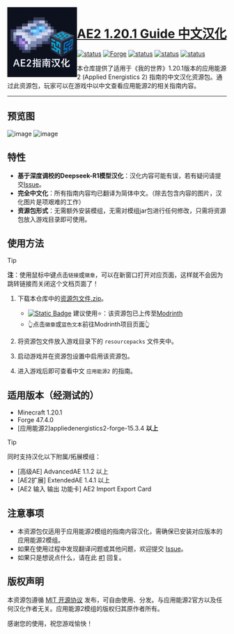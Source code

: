 <img height="160" align="left" src="img/logo.png" alt="Logo">

<h1 id="custom_h1" style="border-bottom:0px solid;">
  <a href="https://modrinth.com/resourcepack/ae2-1.20.1-guide-zh_cn/version/latest" target="_blank">
  AE2 1.20.1 Guide 中文汉化</a>
</h1>
   
[![status](https://img.shields.io/badge/MC_Version-1.20.1-D87038?style=flat-square)](https://www.minecraft.net/zh-hans/download)
[![Forge](https://img.shields.io/badge/Mod_Loader-Forge-%23DFA86A?logo=curseforge&logoColor=#F16436&style=flat-square)](https://files.minecraftforge.net/net/minecraftforge/forge/index_1.20.1.html)
[![status](https://img.shields.io/badge/Mod_Support-AE2_15.3.4+-00AF5C?logo=modrinth&style=flat-square)](https://modrinth.com/mod/ae2)
[![status](https://img.shields.io/badge/Language-Zh__CN-red?style=flat-square)](https://www.wikiwand.com/zh-hans/articles/%E6%B1%89%E8%AF%AD)
[![status](https://img.shields.io/badge/License-MIT-%233DA638?style=flat-square)](https://github.com/NsATHUV/AE2-1.20.1-Guide-zh_CN?tab=MIT-1-ov-file) 



本仓库提供了适用于《我的世界》1.20.1版本的应用能源2 (Applied Energistics 2) 指南的中文汉化资源包。通过此资源包，玩家可以在游戏中以中文查看应用能源2的相关指南内容。


---
## 预览图
![image](https://github.com/user-attachments/assets/c1c37b9d-fd00-4476-b9fc-5fdae6a99bf0)
![image](https://github.com/user-attachments/assets/6091be62-47df-481f-b78f-31eb7985e2e7)



## 特性
- **基于深度调校的Deepseek-R1模型汉化**：汉化内容可能有误，若有疑问请提交[Issue](https://github.com/NsATHUV/AE2-1.20.1-Guide-zh_CN/issues/new)。
- **完全中文化**：所有指南内容均已翻译为简体中文。（除去包含内容的图片，汉化图片是项艰难的工作）
- **资源包形式**：无需额外安装模组，无需对模组jar包进行任何修改，只需将资源包放入游戏目录即可使用。

## 使用方法
> [!Tip]
> **注**：使用鼠标中键点击`链接`或`徽章`，可以在新窗口打开对应页面，这样就不会因为跳转链接而关闭这个文档页面了！
1. 下载本仓库中的[资源包文件.zip](https://github.com/NsATHUV/AE2-1.20.1-Guide-zh_CN/releases/latest)。
     - [![Static Badge](https://img.shields.io/badge/Modrinth-AE2_Guide_zh__cn-%2300AF5C?logo=modrinth&style=flat-square)](https://modrinth.com/resourcepack/ae2-1.20.1-guide-zh_cn) 建议使用⭐️：该资源包已上传至[Modrinth](https://modrinth.com/resourcepack/ae2-1.20.1-guide-zh_cn/version/latest)
     - 👆点击`徽章`或`蓝色文本`前往Modrinth项目页面👆

2. 将资源包文件放入游戏目录下的 `resourcepacks` 文件夹中。
3. 启动游戏并在资源包设置中启用该资源包。
4. 进入游戏后即可查看中文 `应用能源2` 的指南。

## 适用版本（经测试的）
- Minecraft 1.20.1
- Forge 47.4.0
- \[应用能源2\]appliedenergistics2-forge-15.3.4 **以上**

> [!Tip]
> 同时支持汉化以下附属/拓展模组：
> - \[高级AE\] AdvancedAE 1.1.2  以上
> - \[AE2扩展\] ExtendedAE 1.4.1 以上
> - \[AE2 输入 输出 功能卡\] AE2 Import Export Card

## 注意事项
- 本资源包仅适用于应用能源2模组的指南内容汉化，需确保已安装对应版本的应用能源2模组。
- 如果在使用过程中发现翻译问题或其他问题，欢迎提交 [Issue](https://github.com/NsATHUV/AE2-1.20.1-Guide-zh_CN/issues/new)。
- 如果只是想说点什么，请在此 [#1](https://github.com/NsATHUV/AE2-1.20.1-Guide-zh_CN/issues/1) 回复。

## 版权声明
本资源包遵循 [MIT 开源协议](https://opensource.org/licenses/MIT) 发布，可自由使用、分发。与应用能源2官方以及任何汉化作者无关。应用能源2模组的版权归其原作者所有。

感谢您的使用，祝您游戏愉快！

